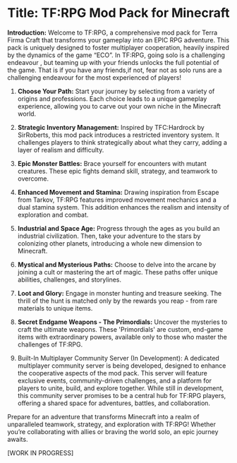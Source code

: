 # **Title:** TF:RPG Mod Pack for Minecraft

**Introduction:**
Welcome to TF:RPG, a comprehensive  mod pack for Terra Firma Craft that transforms your gameplay into an EPIC RPG adventure. This pack is uniquely designed to foster multiplayer cooperation,
 heavily inspired by the dynamics of the game “ECO”. In TF:RPG, going solo is a challenging endeavour , but teaming up with your friends unlocks the full potential of the game.
 That is if you have any friends,if not, fear not as solo runs are a challenging endeavour for the most experienced of players!


1. **Choose Your Path:** 
Start your journey by selecting from a variety of origins and professions. Each choice leads to a unique gameplay experience, allowing you to carve out your own niche in the Minecraft world.

2. **Strategic Inventory Management:**
 Inspired by TFC:Hardrock by SirRoberts, this mod pack introduces a restricted inventory system. It challenges players to think strategically about what they carry, adding a layer of realism and difficulty.

3. **Epic Monster Battles:**
 Brace yourself for encounters with mutant creatures. These epic fights demand skill, strategy, and teamwork to overcome.

4. **Enhanced Movement and Stamina:** 
Drawing inspiration from Escape from Tarkov, TF:RPG features improved movement mechanics and a dual stamina system. This addition enhances the realism and intensity of exploration and combat.

5. **Industrial and Space Age:** 
Progress through the ages as you build an industrial civilization. Then, take your adventure to the stars by colonizing other planets, introducing a whole new dimension to Minecraft.

6. **Mystical and Mysterious Paths:** 
Choose to delve into the arcane by joining a cult or mastering the art of magic. These paths offer unique abilities, challenges, and storylines.

7. **Loot and Glory:** 
Engage in monster hunting and treasure seeking. The thrill of the hunt is matched only by the rewards you reap - from rare materials to unique items.

8. **Secret Endgame Weapons - The Primordials:** Uncover the mysteries to craft the ultimate weapons. These 'Primordials' are custom, end-game items with extraordinary powers,
 available only to those who master the challenges of TF:RPG.

9.	Built-In Multiplayer Community Server (In Development): A dedicated multiplayer community server is being developed, designed to enhance the cooperative aspects of the mod pack. 
This server will feature exclusive events, community-driven challenges, and a platform for players to unite, build, and explore together. While still in development, 
this community server promises to be a central hub for TF:RPG players, offering a shared space for adventures, battles, and collaboration.

Prepare for an adventure that transforms Minecraft into a realm of unparalleled teamwork, strategy, and exploration with TF:RPG! Whether you’re collaborating with allies or braving the world solo, an epic journey awaits.

[WORK IN PROGRESS]
